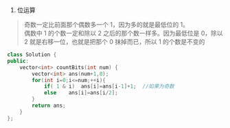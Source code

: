 1. 位运算

> 奇数一定比前面那个偶数多一个 1，因为多的就是最低位的 1。  
> 偶数中 1 的个数一定和除以 2 之后的那个数一样多。因为最低位是 0，除以 2 就是右移一位，也就是把那个 0 抹掉而已，所以 1 的个数是不变的

```C++
class Solution {
public:
    vector<int> countBits(int num) {
        vector<int> ans(num+1,0);
        for(int i=0;i<=num;++i){
            if( 1 & i)  ans[i]=ans[i-1]+1;  //如果为奇数
            else    ans[i]=ans[i/2];
        }
        return ans;
    }
};
```